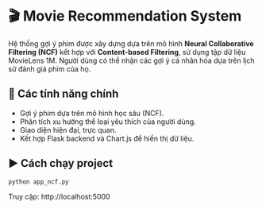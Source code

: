 # 🎬 Movie Recommendation System

Hệ thống gợi ý phim được xây dựng dựa trên mô hình **Neural Collaborative Filtering (NCF)** kết hợp với **Content-based Filtering**, sử dụng tập dữ liệu MovieLens 1M. Người dùng có thể nhận các gợi ý cá nhân hóa dựa trên lịch sử đánh giá phim của họ.

## 🚀 Các tính năng chính
- Gợi ý phim dựa trên mô hình học sâu (NCF).
- Phân tích xu hướng thể loại yêu thích của người dùng.
- Giao diện hiện đại, trực quan.
- Kết hợp Flask backend và Chart.js để hiển thị dữ liệu.

## ▶️ Cách chạy project

```bash
python app_ncf.py
```

Truy cập: http://localhost:5000
